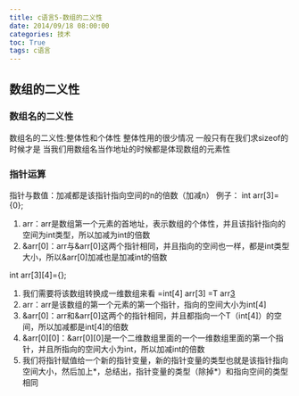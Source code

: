 ```yaml
---
title: c语言5-数组的二义性
date: 2014/09/18 08:00:00
categories: 技术
toc: True
tags: c语言
---
```

## 数组的二义性
### 数组名的二义性
数组名的二义性:整体性和个体性
整体性用的很少情况  一般只有在我们求sizeof的时候才是 
当我们用数组名当作地址的时候都是体现数组的元素性

### 指针运算
指针与数值：加减都是该指针指向空间的n的倍数（加减n）
例子：
int arr[3]={0};
1. arr：arr是数组第一个元素的首地址，表示数组的个体性，并且该指针指向的空间为int类型，所以加减为int的倍数
2. &arr[0]：arr与&arr[0]这两个指针相同，并且指向的空间也一样，都是int类型大小，所以&arr[0]加减也是加减int的倍数

int arr[3][4]={};
1. 我们需要将该数组转换成一维数组来看  =int[4] arr[3] =T arr[3](T=arr[4])
2. arr：arr是该数组的第一个元素的第一个指针，指向的空间大小为int[4]
3. &arr[0]：arr和&arr[0]这两个的指针相同，并且都指向一个T（int[4]）的空间，所以加减都是int[4]的倍数
4. &arr[0][0]：&arr[0][0]是一个二维数组里面的一个一维数组里面的第一个指针，并且所指向的空间大小为int，所以加减int的倍数
5. 我们将指针赋值给一个新的指针变量，新的指针变量的类型也就是该指针指向空间大小，然后加上*，总结出，指针变量的类型（除掉*）和指向空间的类型相同